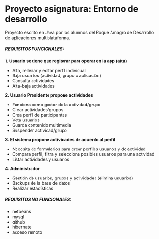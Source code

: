# Proyecto asignatura: Entorno de desarrollo

Proyecto escrito en Java por los alumnos del Roque Amagro de Desarrollo de aplicaciones multiplataforma.

##### REQUISITOS FUNCIONALES:

**1. Usuario se tiene que registrar para operar en la app (alta)**

- Alta, rellenar y editar perfil individual
- Baja usuarios (actividad, grupo o aplicación)
- Consulta actividades
- Alta-baja actividades

**2. Usuario Presidente propone actividades**

- Funciona como gestor de la actividad/grupo
- Crear actividades/grupos
- Crea perfil de participantes
- Veta usuarios
- Guarda contenido multimedia
- Suspender actividad/grupo

**3. El sistema propone actividades de acuerdo al perfil**

- Necesita de formularios para crear perfiles usuarios y de actividad
- Compara perfil, filtra y selecciona posibles usuarios para una actividad
- Listar actividades y usuarios

**4. Administrador**

- Gestión de usuarios, grupos y actividades (elimina usuarios)
- Backups de la base de datos
- Realizar estadísticas


##### REQUISITOS NO FUNCIONALES:
- netbeans
- mysql
- github
- hibernate
- acceso remoto
